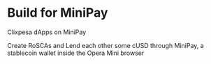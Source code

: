 # Build for MiniPay

Clixpesa dApps on MiniPay

Create RoSCAs and Lend each other some cUSD through MiniPay, a stablecoin wallet inside the Opera Mini browser
